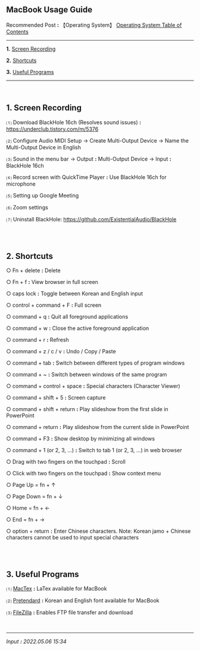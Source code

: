 ## **MacBook Usage Guide**

Recommended Post **:** 【Operating System】 [Operating System Table of Contents](https://jb243.github.io/pages/1771)

---

**1.** [Screen Recording](#1-screen-recording)

**2.** [Shortcuts](#2-shortcuts)

**3.** [Useful Programs](#3-useful-programs)

---

<br>

## **1\. Screen Recording**

 ⑴ Download BlackHole 16ch (Resolves sound issues) **:** <https://underclub.tistory.com/m/5376>

 ⑵ Configure Audio MIDI Setup → Create Multi-Output Device → Name the Multi-Output Device in English

 ⑶ Sound in the menu bar → Output **:** Multi-Output Device → Input **:** BlackHole 16ch

 ⑷ Record screen with QuickTime Player **:** Use BlackHole 16ch for microphone

 ⑸ Setting up Google Meeting

 ⑹ Zoom settings

 ⑺ Uninstall BlackHole: <https://github.com/ExistentialAudio/BlackHole>

<br>

<br>

## **2\. Shortcuts**

 ○ Fn + delete **:** Delete

 ○ Fn + f **:** View browser in full screen

 ○ caps lock **:** Toggle between Korean and English input

 ○ control + command + F **:** Full screen

 ○ command + q **:** Quit all foreground applications

 ○ command + w **:** Close the active foreground application

 ○ command + r **:** Refresh

 ○ command + z / c / v **:** Undo / Copy / Paste

 ○ command + tab **:** Switch between different types of program windows

 ○ command + ~ **:** Switch between windows of the same program

 ○ command + control + space **:** Special characters (Character Viewer)

 ○ command + shift + 5 **:** Screen capture

 ○ command + shift + return **:** Play slideshow from the first slide in PowerPoint

 ○ command + return **:** Play slideshow from the current slide in PowerPoint

 ○ command + F3 **:** Show desktop by minimizing all windows

 ○ command + 1 (or 2, 3, ...) **:** Switch to tab 1 (or 2, 3, ...) in web browser

 ○ Drag with two fingers on the touchpad **:** Scroll

 ○ Click with two fingers on the touchpad **:** Show context menu

 ○ Page Up = fn + ↑

 ○ Page Down = fn + ↓

 ○ Home = fn + ←

 ○ End = fn + →

 ○ option + return **:** Enter Chinese characters. Note: Korean jamo + Chinese characters cannot be used to input special characters

<br>

<br>

## **3\. Useful Programs**

 ⑴ [MacTex](https://tug.org/mactex/mactex-download.html) **:** LaTex available for MacBook

 ⑵ [Pretendard](https://cactus.tistory.com/306) **:** Korean and English font available for MacBook

 ⑶ [FileZilla](https://filezilla-project.org/) **:** Enables FTP file transfer and download

<br>

---

_Input **:** 2022.05.06 15:34_

